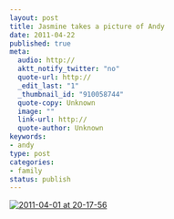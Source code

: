 ```yaml
--- 
layout: post
title: Jasmine takes a picture of Andy
date: 2011-04-22
published: true
meta: 
  audio: http://
  aktt_notify_twitter: "no"
  quote-url: http://
  _edit_last: "1"
  _thumbnail_id: "910058744"
  quote-copy: Unknown
  image: ""
  link-url: http://
  quote-author: Unknown
keywords: 
- andy
type: post
categories: 
- family
status: publish
---
```



[![](http://media.eick.us/2011/04/2011-04-01-at-20-17-56-333x500.jpg "2011-04-01 at 20-17-56")](http://media.eick.us/2011/04/2011-04-01-at-20-17-56.jpg)

